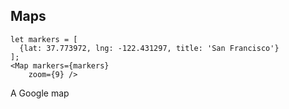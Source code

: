 ## Maps

    let markers = [
      {lat: 37.773972, lng: -122.431297, title: 'San Francisco'}
    ];
    <Map markers={markers}
        zoom={9} />

A Google map
